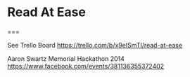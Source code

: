 # Read At Ease
===

See Trello Board
https://trello.com/b/x9eISmTI/read-at-ease

Aaron Swartz Memorial Hackathon 2014
https://www.facebook.com/events/381136355372402
